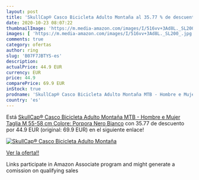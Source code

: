 ```yaml
---
layout: post
title: 'SkullCap® Casco Bicicleta Adulto Montaña al 35.77 % de descuento'
date: 2020-10-23 08:07:22
thumbnailImage: 'https://m.media-amazon.com/images/I/516vv+3Ad8L._SL200_.jpg'
images: [ 'https://m.media-amazon.com/images/I/516vv+3Ad8L._SL200_.jpg' ]
comments: true
category: ofertas
author: ring
slug: 'B07F7JBTYS-es'
description:
actualPrice: 44.9 EUR
currency: EUR
price: 44.9
comparePrice: 69.9 EUR
inStock: true
prodname: 'SkullCap® Casco Bicicleta Adulto Montaña MTB - Hombre e Mujer  Taglia M  55-58 cm   Colore: Porpora Nero Bianco'
country: 'es'
---
```


Está [SkullCap® Casco Bicicleta Adulto Montaña MTB - Hombre e Mujer  Taglia M  55-58 cm   Colore: Porpora Nero Bianco](https://www.amazon.es/dp/B07F7JBTYS/?tag=tolees-21) con 35.77 de descuento por 44.9 EUR (original: 69.9 EUR) en el siguiente enlace!

[![SkullCap® Casco Bicicleta Adulto Montaña](https://m.media-amazon.com/images/I/516vv+3Ad8L._SL200_.jpg)](https://www.amazon.es/dp/B07F7JBTYS/?tag=tolees-21)

[Ver la oferta!!](https://www.amazon.es/dp/B07F7JBTYS/?tag=tolees-21)

Links participate in Amazon Associate program and might generate a comission on qualifying sales


